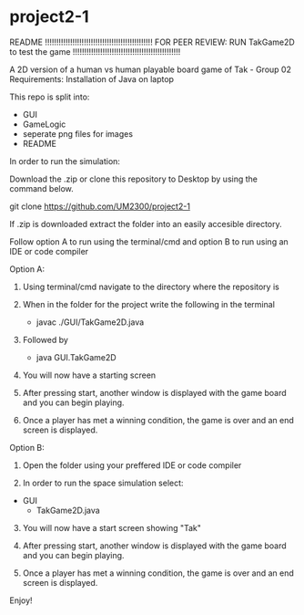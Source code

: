 # project2-1

README
!!!!!!!!!!!!!!!!!!!!!!!!!!!!!!!!!!!!!!!!!!!!!!!
FOR PEER REVIEW: RUN TakGame2D to test the game 
!!!!!!!!!!!!!!!!!!!!!!!!!!!!!!!!!!!!!!!!!!!!!!!

A 2D version of a human vs human playable board game of Tak - Group 02
Requirements: Installation of Java on laptop


This repo is split into: 
- GUI
- GameLogic
- seperate png files for images
- README


In order to run the simulation:

Download the .zip or clone this repository to Desktop by using the command below.

git clone <https://github.com/UM2300/project2-1>

If .zip is downloaded extract the folder into an easily accesible directory.


Follow option A to run using the terminal/cmd and option B to run using an IDE or code compiler

Option A:

1. Using terminal/cmd navigate to the directory where the repository is

2. When in the folder for the project write the following in the terminal
    - javac ./GUI/TakGame2D.java

3. Followed by
    - java GUI.TakGame2D

4. You will now have a starting screen

5. After pressing start, another window is displayed with the game board and you can begin playing.

6. Once a player has met a winning condition, the game is over and an end screen is displayed. 



Option B:


1. Open the folder using your preffered IDE or code compiler

2. In order to run the space simulation select:
- GUI
    - TakGame2D.java

3. You will now have a start screen showing "Tak"

4. After pressing start, another window is displayed with the game board and you can begin playing.
 
5. Once a player has met a winning condition, the game is over and an end screen is displayed.

Enjoy!
